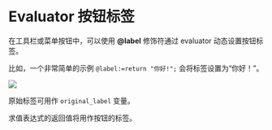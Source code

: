 # Evaluator 按钮标签

在工具栏或菜单按钮中，可以使用 **@label** 修饰符通过 evaluator 动态设置按钮标签。

比如，一个非常简单的示例 `@label:=return "你好!";` 会将标签设置为“你好！”。

![](page>standard_variables&nodate&nouser&nofooter)

原始标签可用作 `original_label` 变量。

求值表达式的返回值将用作按钮的标签。